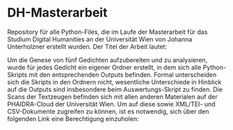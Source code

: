 # DH-Masterarbeit
Repository für alle Python-Files, die im Laufe der Masterarbeit für das Studium Digital Humanities an der Universität Wien von Johanna Unterholzner erstellt wurden.
Der Titel der Arbeit lautet: 

Um die Genese von fünf Gedichten aufzubereiten und zu analysieren, wurde für jedes Gedicht ein eigener Ordner erstellt, in dem sich alle Python-Skripts mit den entsprechenden Outputs befinden. Formal unterscheiden sich die Skripts in den Ordnern nicht, wesentliche Unterschiede in Hinblick auf die Outputs sind insbesondere beim Auswertungs-Skript zu finden.
Die Scans der Textzeugen befinden sich mit allen anderen Materialen auf der PHAIDRA-Cloud der Universität Wien. Um auf diese sowie XML/TEI- und CSV-Dokumente zugreifen zu können, ist es notwendig, sich über den folgenden Link eine Berechtigung einzuholen: 
